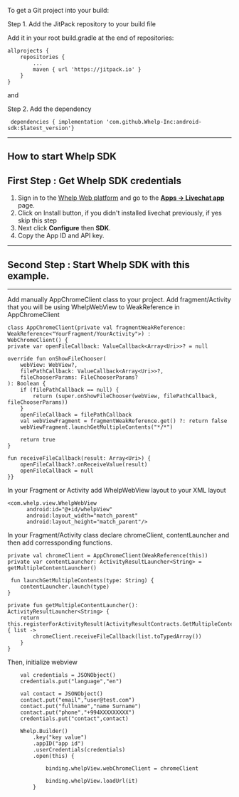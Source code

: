 To get a Git project into your build:

Step 1. Add the JitPack repository to your build file

Add it in your root build.gradle at the end of repositories:

	allprojects {
		repositories {
			...
			maven { url 'https://jitpack.io' }
		}
	}
  
  and
  
  Step 2. Add the dependency

 	 dependencies { implementation 'com.github.Whelp-Inc:android-sdk:$latest_version'}
-----------------------------------------------------------

How to start Whelp SDK
----------------------

First Step : Get Whelp SDK credentials 
----------------------------------------

1.  Sign in to the  [Whelp Web platform](https://web.getwhelp.com)  and go to the  [**Apps -> Livechat app**](https://web.getwhelp.com/apps/webchat)  page.
2.  Click on Install button, if you didn't installed livechat previously, if yes skip this step
3.  Next click  **Configure**  then  **SDK**.
4.  Copy the App ID and API key.

----------------------------------------

Second Step : Start Whelp SDK with this example.
-----------------------------------------------

-----------------------------------

Add manually AppChromeClient class to your project. Add fragment/Activity that you will be using WhelpWebView to WeakReference in AppChromeClient

	class AppChromeClient(private val fragmentWeakReference: WeakReference<"YourFragment/YourActivity">) :
    WebChromeClient() {
    private var openFileCallback: ValueCallback<Array<Uri>>? = null

    override fun onShowFileChooser(
        webView: WebView?,
        filePathCallback: ValueCallback<Array<Uri>>?,
        fileChooserParams: FileChooserParams?
    ): Boolean {
        if (filePathCallback == null) {
            return (super.onShowFileChooser(webView, filePathCallback, fileChooserParams))
        }
        openFileCallback = filePathCallback
        val webViewFragment = fragmentWeakReference.get() ?: return false
        webViewFragment.launchGetMultipleContents("*/*")

        return true
    }

    fun receiveFileCallback(result: Array<Uri>) {
        openFileCallback?.onReceiveValue(result)
        openFileCallback = null
    }}
    
    
In your Fragment or Activity add WhelpWebView layout to your XML layout

	<com.whelp.view.WhelpWebView
          android:id="@+id/whelpView"
          android:layout_width="match_parent"
          android:layout_height="match_parent"/>

In your Fragment/Activity class declare chromeClient, contentLauncher and then add corressponding functions. 
    
    private val chromeClient = AppChromeClient(WeakReference(this))
    private var contentLauncher: ActivityResultLauncher<String> = getMultipleContentLauncher()
    
     fun launchGetMultipleContents(type: String) {
        contentLauncher.launch(type)
    }

    private fun getMultipleContentLauncher(): ActivityResultLauncher<String> {
        return this.registerForActivityResult(ActivityResultContracts.GetMultipleContents()) { list ->
            chromeClient.receiveFileCallback(list.toTypedArray())
        }
    }

Then, initialize webview

	    val credentials = JSONObject()
        credentials.put("language","en")

        val contact = JSONObject()
        contact.put("email","user@test.com")
        contact.put("fullname","name Surname")
        contact.put("phone","+994XXXXXXXXX")
        credentials.put("contact",contact)

        Whelp.Builder()
            .key("key value")
            .appID("app id")
            .userCredentials(credentials)
            .open(this) {

                binding.whelpView.webChromeClient = chromeClient

                binding.whelpView.loadUrl(it)
            }

  
